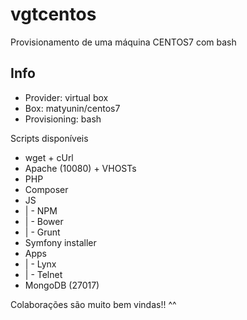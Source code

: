 # vgtcentos
Provisionamento de uma máquina CENTOS7 com bash

## Info ##
* Provider: virtual box
* Box: matyunin/centos7
* Provisioning: bash

Scripts disponíveis
* wget + cUrl
* Apache (10080) + VHOSTs
* PHP
* Composer
* JS
* | - NPM
* | - Bower
* | - Grunt
* Symfony installer
* Apps
* | - Lynx
* | - Telnet
* MongoDB (27017)

Colaborações são muito bem vindas!! ^^

